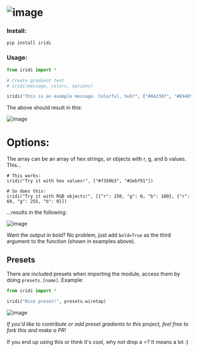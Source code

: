 # ![image](https://user-images.githubusercontent.com/83192247/135200147-afd3f684-a650-4dca-9eed-b9fc82dcb517.png)

### Install:

```
pip install iridi
```

### Usage:

```py
from iridi import *

# Create gradient text
# iridi(message, colors, options)

iridi("This is an example message. Colorful, huh?", ["#8A2387", "#E94057", "#F27121"], bold=True)
```

The above should result in this:

![image](https://user-images.githubusercontent.com/83192247/135200457-e81fb417-1dde-4ab0-92ad-c26fba9dd003.png)

# Options:

The array can be an array of hex strings, or objects with r, g, and b values. This...
```
# This works:
iridi("Try it with hex values!", ["#7350b3", "#2ebf91"])

# So does this:
iridi("Try it with RGB objects!", [{"r": 250, "g": 0, "b": 100}, {"r": 60, "g": 255, "b": 0}])
```
...results in the following:

![image](https://user-images.githubusercontent.com/83192247/135200666-e92da91a-a4a0-4b02-832d-0f9a0e0c2c53.png)

Want the output in bold? No problem, just add `bold=True` as the third argument to the function (shown in examples above).

## Presets

There are included presets when importing the module, access them by doing ```presets.[name]```. Example:

```py
from iridi import *

iridi("Nice preset!", presets.wiretap)
```

![image](https://user-images.githubusercontent.com/83192247/135200859-12f802fb-22d6-4e2a-9fb6-4bd0769fce18.png)

*If you'd like to contribute or add preset gradients to this project, feel free to fork this and make a PR!*

If you end up using this or think it's cool, why not drop a :star:? It means a lot :)



